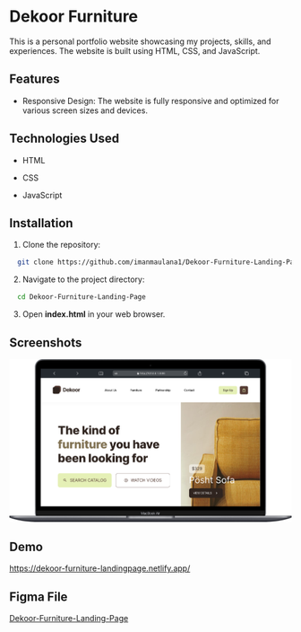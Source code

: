 
# Dekoor Furniture

This is a personal portfolio website showcasing my projects, skills, and experiences. The website is built using HTML, CSS, and JavaScript.

## Features

- Responsive Design: The website is fully responsive and optimized for various screen sizes and devices.


## Technologies Used

- HTML

- CSS

- JavaScript

## Installation

1. Clone the repository:

```bash
  git clone https://github.com/imanmaulana1/Dekoor-Furniture-Landing-Page.git
```

2. Navigate to the project directory:

```bash
  cd Dekoor-Furniture-Landing-Page
```

3. Open **index.html** in your web browser.
## Screenshots

![App Screenshot](https://github.com/imanmaulana1/Dekoor-Furniture-Landing-Page/blob/main/assets/screenshot/Macbook-Air-127.0.0.1.png)


## Demo

<a href="https://dekoor-furniture-landingpage.netlify.app/" target="_blank">https://dekoor-furniture-landingpage.netlify.app/</a>


## Figma File

<a href="https://www.figma.com/file/cPaDZbic7h0L9DcPI31Xli/Test-Front-End---Furniture-Landing-Page-(Copy)?type=design&node-id=0%3A1&mode=design&t=6f566nhIYGCrlFde-1" target="_blank">[Dekoor-Furniture-Landing-Page](https://www.figma.com/file/cPaDZbic7h0L9DcPI31Xli/Test-Front-End---Furniture-Landing-Page-(Copy)?type=design&node-id=0%3A1&mode=design&t=6f566nhIYGCrlFde-1)</a>


